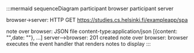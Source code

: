 :::mermaid
sequenceDiagram
participant browser
participant server

browser->server: HTTP GET https://studies.cs.helsinki.fi/exampleapp/spa

note over browser: JSON file content-type:application/json [{content: "",date: ""}, ...]
server-->browser: 201 created
note over browser: browser  executes the event handler that renders notes to display
:::
